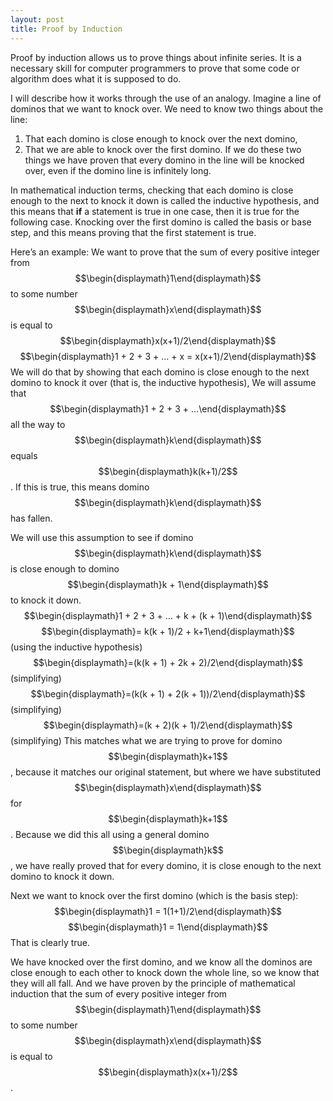 ```yaml
---
layout: post
title: Proof by Induction
---
```

Proof by induction allows us to prove things about infinite series. It is a necessary skill for computer programmers to prove that some code or algorithm does what it is supposed to do.

I will describe how it works through the use of an analogy. Imagine a line of dominos that we want to knock over. We need to know two things about the line:
1. That each domino is close enough to knock over the next domino,
2. That we are able to knock over the first domino.
   If we do these two things we have proven that every domino in the line will be knocked over, even if the domino line is infinitely long.

In mathematical induction terms, checking that each domino is close enough to the next to knock it down is called the inductive hypothesis, and this means that **if** a statement is true in one case, then it is true for the following case.
Knocking over the first domino is called the basis or base step, and this means proving that the first statement is true.

Here’s an example:
We want to prove that the sum of every positive integer from $$\begin{displaymath}1\end{displaymath}$$ to some number $$\begin{displaymath}x\end{displaymath}$$ is equal to $$\begin{displaymath}x(x+1)/2\end{displaymath}$$
$$\begin{displaymath}1 + 2 + 3 + … + x = x(x+1)/2\end{displaymath}$$
We will do that by showing that each domino is close enough to the next domino to knock it over (that is, the inductive hypothesis),
We will assume that $$\begin{displaymath}1 + 2 + 3 + …\end{displaymath}$$ all the way to $$\begin{displaymath}k\end{displaymath}$$ equals $$\begin{displaymath}k(k+1)/2$$. If this is true, this means domino $$\begin{displaymath}k\end{displaymath}$$ has fallen.

We will use this assumption to see if domino $$\begin{displaymath}k\end{displaymath}$$ is close enough to domino $$\begin{displaymath}k + 1\end{displaymath}$$ to knock it down.
$$\begin{displaymath}1 + 2 + 3 + … + k + (k + 1)\end{displaymath}$$
$$\begin{displaymath}= k(k + 1)/2 + k+1\end{displaymath}$$			(using the inductive hypothesis)
$$\begin{displaymath}=(k(k + 1) + 2k + 2)/2\end{displaymath}$$		(simplifying)
$$\begin{displaymath}=(k(k + 1) + 2(k + 1))/2\end{displaymath}$$		(simplifying)
$$\begin{displaymath}=(k + 2)(k + 1)/2\end{displaymath}$$			(simplifying)
This matches what we are trying to prove for domino $$\begin{displaymath}k+1$$, because it matches our original statement, but where we have substituted $$\begin{displaymath}x\end{displaymath}$$ for $$\begin{displaymath}k+1$$.
Because we did this all using a general domino $$\begin{displaymath}k$$, we have really proved that for every domino, it is close enough to the next domino to knock it down.

Next we want to knock over the first domino (which is the basis step):
$$\begin{displaymath}1 = 1(1+1)/2\end{displaymath}$$
$$\begin{displaymath}1 = 1\end{displaymath}$$
That is clearly true.

We have knocked over the first domino, and we know all the dominos are close enough to each other to knock down the whole line, so we know that they will all fall.
And we have proven by the principle of mathematical induction that the sum of every positive integer from $$\begin{displaymath}1\end{displaymath}$$ to some number $$\begin{displaymath}x\end{displaymath}$$ is equal to $$\begin{displaymath}x(x+1)/2$$.